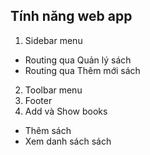 ## Tính năng web app ##
1. Sidebar menu
- Routing qua Quản lý sách 
- Routing qua Thêm mới sách
2. Toolbar menu
3. Footer
4. Add và Show books
- Thêm sách
- Xem danh sách sách